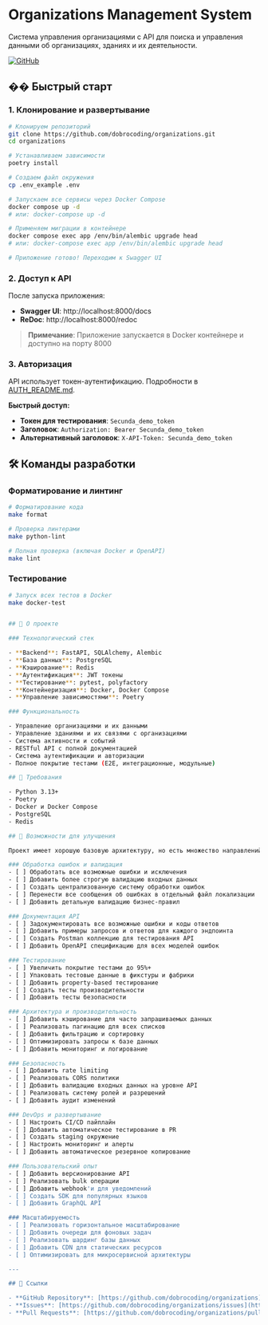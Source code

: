 # Organizations Management System

Система управления организациями с API для поиска и управления данными об организациях, зданиях и их деятельности.

[![GitHub](https://img.shields.io/badge/GitHub-Repository-blue?style=flat-square&logo=github)](https://github.com/dobrocoding/organizations)

## �� Быстрый старт

### 1. Клонирование и развертывание

```bash
# Клонируем репозиторий
git clone https://github.com/dobrocoding/organizations.git
cd organizations

# Устанавливаем зависимости
poetry install

# Создаем файл окружения
cp .env_example .env

# Запускаем все сервисы через Docker Compose
docker compose up -d
# или: docker-compose up -d

# Применяем миграции в контейнере
docker compose exec app /env/bin/alembic upgrade head
# или: docker-compose exec app /env/bin/alembic upgrade head

# Приложение готово! Переходим к Swagger UI
```

### 2. Доступ к API

После запуска приложения:

- **Swagger UI**: http://localhost:8000/docs
- **ReDoc**: http://localhost:8000/redoc

> **Примечание**: Приложение запускается в Docker контейнере и доступно на порту 8000

### 3. Авторизация

API использует токен-аутентификацию. Подробности в [AUTH_README.md](AUTH_README.md).

**Быстрый доступ:**
- **Токен для тестирования**: `Secunda_demo_token`
- **Заголовок**: `Authorization: Bearer Secunda_demo_token`
- **Альтернативный заголовок**: `X-API-Token: Secunda_demo_token`

## 🛠️ Команды разработки

### Форматирование и линтинг

```bash
# Форматирование кода
make format

# Проверка линтерами
make python-lint

# Полная проверка (включая Docker и OpenAPI)
make lint
```

### Тестирование

```bash
# Запуск всех тестов в Docker
make docker-test


## 📁 О проекте

### Технологический стек

- **Backend**: FastAPI, SQLAlchemy, Alembic
- **База данных**: PostgreSQL
- **Кэширование**: Redis
- **Аутентификация**: JWT токены
- **Тестирование**: pytest, polyfactory
- **Контейнеризация**: Docker, Docker Compose
- **Управление зависимостями**: Poetry

### Функциональность

- Управление организациями и их данными
- Управление зданиями и их связями с организациями
- Система активности и событий
- RESTful API с полной документацией
- Система аутентификации и авторизации
- Полное покрытие тестами (E2E, интеграционные, модульные)

## 🔧 Требования

- Python 3.13+
- Poetry
- Docker и Docker Compose
- PostgreSQL
- Redis

## 🚀 Возможности для улучшения

Проект имеет хорошую базовую архитектуру, но есть множество направлений для развития:

### Обработка ошибок и валидация
- [ ] Обработать все возможные ошибки и исключения
- [ ] Добавить более строгую валидацию входных данных
- [ ] Создать централизованную систему обработки ошибок
- [ ] Перенести все сообщения об ошибках в отдельный файл локализации
- [ ] Добавить детальную валидацию бизнес-правил

### Документация API
- [ ] Задокументировать все возможные ошибки и коды ответов
- [ ] Добавить примеры запросов и ответов для каждого эндпоинта
- [ ] Создать Postman коллекцию для тестирования API
- [ ] Добавить OpenAPI спецификацию для всех моделей ошибок

### Тестирование
- [ ] Увеличить покрытие тестами до 95%+
- [ ] Упаковать тестовые данные в фикстуры и фабрики
- [ ] Добавить property-based тестирование
- [ ] Создать тесты производительности
- [ ] Добавить тесты безопасности

### Архитектура и производительность
- [ ] Добавить кэширование для часто запрашиваемых данных
- [ ] Реализовать пагинацию для всех списков
- [ ] Добавить фильтрацию и сортировку
- [ ] Оптимизировать запросы к базе данных
- [ ] Добавить мониторинг и логирование

### Безопасность
- [ ] Добавить rate limiting
- [ ] Реализовать CORS политики
- [ ] Добавить валидацию входных данных на уровне API
- [ ] Реализовать систему ролей и разрешений
- [ ] Добавить аудит изменений

### DevOps и развертывание
- [ ] Настроить CI/CD пайплайн
- [ ] Добавить автоматическое тестирование в PR
- [ ] Создать staging окружение
- [ ] Настроить мониторинг и алерты
- [ ] Добавить автоматическое резервное копирование

### Пользовательский опыт
- [ ] Добавить версионирование API
- [ ] Реализовать bulk операции
- [ ] Добавить webhook'и для уведомлений
- [ ] Создать SDK для популярных языков
- [ ] Добавить GraphQL API

### Масштабируемость
- [ ] Реализовать горизонтальное масштабирование
- [ ] Добавить очереди для фоновых задач
- [ ] Реализовать шардинг базы данных
- [ ] Добавить CDN для статических ресурсов
- [ ] Оптимизировать для микросервисной архитектуры

---

## 🔗 Ссылки

- **GitHub Repository**: [https://github.com/dobrocoding/organizations](https://github.com/dobrocoding/organizations)
- **Issues**: [https://github.com/dobrocoding/organizations/issues](https://github.com/dobrocoding/organizations/issues)
- **Pull Requests**: [https://github.com/dobrocoding/organizations/pulls](https://github.com/dobrocoding/organizations/pulls)
